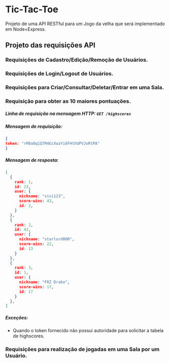 # Tic-Tac-Toe
Projeto de uma API RESTful para um Jogo da velha que será implementado em Node+Express.

## Projeto das requisições API
### Requisições de Cadastro/Edição/Remoção de Usuários.

### Requisições de Login/Logout de Usuários.

### Requisições para Criar/Consultar/Deletar/Entrar em uma Sala.

### Requisição para obter as 10 maiores pontuações.
##### Linha de requisição na mensagem HTTP: ```GET /highscores```
##### Mensagem de requisição:
```json
{
token: "rR0aOq1Q7M4GcXwzYi6FHthUPVJoRtPA"
}
```
##### Mensagem de resposta:
```json
[
  {
    rank: 1,
    id: 23,
    user: {
      nickname: "vivi123",
      score-wins: 43,
      id: 2,
    }
  },
  {
    rank: 2,
    id: 42,
    user: {
      nickname: "starlord000",
      score-wins: 22,
      id: 13
    }
  },
  {
    rank: 3,
    id: 1,
    user: {
      nickname: "FRZ Drako",
      score-wins: 17,
      id: 17
    }
  },
]
```
##### Exceções: 
  * Quando o token fornecido não possui autoridade para solicitar a tabela de highscores.
### Requisições para realização de jogadas em uma Sala por um Usuário.
